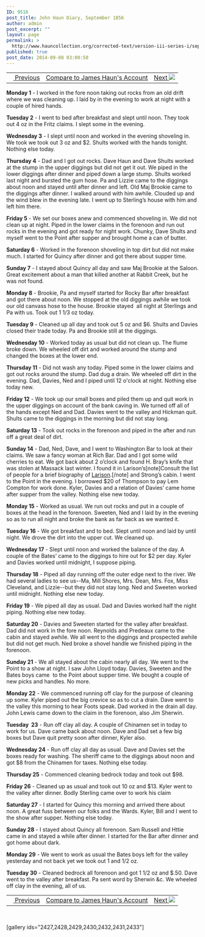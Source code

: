 ```yaml
---
ID: 9516
post_title: John Haun Diary, September 1856
author: admin
post_excerpt: ""
layout: page
permalink: >
  http://www.hauncollection.org/corrected-text/version-iii-series-i/september-1856-2/
published: true
post_date: 2014-09-08 03:00:50
---
```

<table style="width: 100%;">
<tbody>
<tr>
<td><a title="August 1856" href="http://www.hauncollection.org/version-3/version-iii-series-i/august-1856-2/"><img src="https://lh3.googleusercontent.com/-EFJpxxNiPNw/VqgtWBCZrMI/AAAAAAAAAFU/WfY4lPFWWkg/s800-Ic42/Soeb-Plain-Arrows-8-10px.png" alt="" width="10" height="10" /> Previous</a></td>
<td style="text-align: center;"><a title="John Haun September 1856" href="http://www.hauncollection.org/version-3/version-iii-series-i/september-1856/">Compare to James Haun's Account</a></td>
<td style="text-align: right;"><a title="October 1856" href="http://www.hauncollection.org/version-3/version-iii-series-i/october-1856-2/">Next <img src="https://lh3.googleusercontent.com/-67k0cYlpXHw/VqgtWKz1MXI/AAAAAAAAAFU/k9PW_Piyurk/s800-Ic42/Soeb-Plain-Arrows-5-10px.png" /></a></td>
</tr>
</tbody>
</table>
<strong>Monday 1</strong> - I worked in the fore noon taking out rocks from an old drift where we was cleaning up. I laid by in the evening to work at night with a couple of hired hands.

<strong>Tuesday 2</strong> - I went to bed after breakfast and slept until noon. They took out 4 oz in the Fritz claims. I slept some in the evening.

<strong>Wednesday 3</strong> - I slept until noon and worked in the evening shoveling in. We took we took out 3 oz and $2. Shults worked with the hands tonight. Nothing else today.

<strong>Thursday 4</strong> - Dad and I got out rocks. Dave Haun and Dave Shults worked at the stump in the upper diggings but did not get it out. We piped in the lower diggings after dinner and piped down a large stump. Shults worked last night and bursted the gum hose. Pa and Lizzie came to the diggings about noon and stayed until after dinner and left. Old Maj Brookie came to the diggings after dinner. I walked around with him awhile. Clouded up and the wind blew in the evening late. I went up to Sterling’s house with him and left him there.

<strong>Friday 5</strong> - We set our boxes anew and commenced shoveling in. We did not clean up at night. Piped in the lower claims in the forenoon and run out rocks in the evening and got ready for night work. Chunky, Dave Shults and myself went to the Point after supper and brought home a can of butter.

<strong>Saturday 6</strong> - Worked in the forenoon shoveling in top dirt but did not make much. I started for Quincy after dinner and got there about supper time.

<strong>Sunday 7</strong> - I stayed about Quincy all day and saw Maj Brookie at the Saloon. Great excitement about a man that killed another at Rabbit Creek, but he was not found.

<strong>Monday 8</strong> - Brookie, Pa and myself started for Rocky Bar after breakfast and got there about noon. We stopped at the old diggings awhile we took our old canvass hose to the house. Brookie stayed  all night at Sterlings and Pa with us. Took out 1 1/3 oz today.

<strong>Tuesday 9</strong> - Cleaned up all day and took out 5 oz and $6. Shults and Davies closed their trade today. Pa and Brookie still at the diggings.

<strong>Wednesday 10</strong> - Worked today as usual but did not clean up. The flume broke down. We wheeled off dirt and worked around the stump and changed the boxes at the lower end.

<strong>Thursday 11</strong> - Did not wash any today. Piped some in the lower claims and got out rocks around the stump. Dad dug a drain. We wheeled off dirt in the evening. Dad, Davies, Ned and I piped until 12 o'clock at night. Nothing else today new.

<strong>Friday 12</strong> - We took up our small boxes and piled them up and quit work in the upper diggings on account of the bank caving in. We turned off all of the hands except Ned and Dad. Davies went to the valley and Hickman quit. Shults came to the diggings in the morning but did not stay long.

<strong>Saturday 13</strong> - Took out rocks in the forenoon and piped in the after and run off a great deal of dirt.

<strong>Sunday 14</strong> - Dad, Ned, Dave, and I went to Washington Bar to look at their claims. We saw a fancy woman at Rich Bar. Dad and I got some wild cherries to eat. We got back about 2 o’clock and found H. Bray’s knife that was stolen at Massack last winter. I found it in Larison’s[note]Consult the list of people for a brief biography of <a title="Larison" href="http://www.hauncollection.org/version-3/list-of-people/#larison" target="_blank" rel="noopener">Larison</a>.[/note] and Strong’s cabin. I went to the Point in the evening. I borrowed $20 of Thompson to pay Lem Compton for work done. Kyler, Davies and a relation of Davies’ came home after supper from the valley. Nothing else new today.

<strong>Monday 15</strong> - Worked as usual. We run out rocks and put in a couple of boxes at the head in the forenoon. Sweeten, Ned and I laid by in the evening so as to run all night and broke the bank as far back as we wanted it.

<strong>Tuesday 16</strong> - We got breakfast and to bed. Slept until noon and laid by until night. We drove the dirt into the upper cut. We cleaned up.

<strong>Wednesday 17</strong> - Slept until noon and worked the balance of the day. A couple of the Bates’ came to the diggings to hire out for $2 per day. Kyler and Davies worked until midnight, I suppose piping.

<strong>Thursday 18</strong> - Piped all day running off the outer edge next to the river. We had several ladies to see us--Ma, Mill Shores, Mrs. Dean, Mrs. Fox, Miss Cleveland, and Lizzie--but they did not stay long. Ned and Sweeten worked until midnight. Nothing else new today.

<strong>Friday 19</strong> - We piped all day as usual. Dad and Davies worked half the night piping. Nothing else new today.

<strong>Saturday 20</strong> - Davies and Sweeten started for the valley after breakfast. Dad did not work in the fore noon. Reynolds and Predeaux came to the cabin and stayed awhile. We all went to the diggings and prospected awhile but did not get much. Ned broke a shovel handle we finished piping in the forenoon.

<strong>Sunday 21</strong> - We all stayed about the cabin nearly all day. We went to the Point to a show at night. I saw John Lloyd today. Davies, Sweeten and the Bates boys came  to the Point about supper time. We bought a couple of new picks and handles. No more.

<strong>Monday 22</strong> - We commenced running off clay for the purpose of cleaning up some. Kyler piped out the big crevice so as to cut a drain. Dave went to the valley this morning to hear Foots speak. Dad worked in the drain all day. John Lewis came down to the claim in the forenoon, also Jim Sherwin.

<strong>Tuesday  23</strong> - Run off clay all day. A couple of Chinamen set in today to work for us. Dave came back about noon. Dave and Dad set a few big boxes but Dave quit pretty soon after dinner, Kyler also.

<strong>Wednesday 24</strong> - Run off clay all day as usual. Dave and Davies set the boxes ready for washing. The sheriff came to the diggings about noon and got $8 from the Chinamen for taxes. Nothing else today.

<strong>Thursday 25</strong> - Commenced cleaning bedrock today and took out $98.

<strong>Friday 26</strong> - Cleaned up as usual and took out 10 oz and $13. Kyler went to the valley after dinner. Bodly Sterling came over to work his claim

<strong>Saturday 27</strong> - I started for Quincy this morning and arrived there about noon. A great fuss between our folks and the Wards. Kyler, Bill and I went to the show after supper. Nothing else today.

<strong>Sunday 28</strong> - I stayed about Quincy all forenoon. Sam Russell and Httie came in and stayed a while after dinner. I started for the Bar after dinner and got home about dark.

<strong>Monday 29</strong> - We went to work as usual the Bates boys left for the valley yesterday and not back yet we took out 1 and 1/2 oz.

<strong>Tuesday 30</strong> - Cleaned bedrock all forenoon and got 1 1/2 oz and $.50. Dave went to the valley after breakfast. Pa sent word by Sherwin &amp;c. We wheeled off clay in the evening, all of us.
<table style="width: 100%;">
<tbody>
<tr>
<td><a title="August 1856" href="http://www.hauncollection.org/version-3/version-iii-series-i/august-1856-2/"><img src="https://lh3.googleusercontent.com/-EFJpxxNiPNw/VqgtWBCZrMI/AAAAAAAAAFU/WfY4lPFWWkg/s800-Ic42/Soeb-Plain-Arrows-8-10px.png" alt="" width="10" height="10" /> Previous</a></td>
<td style="text-align: center;"><a title="John Haun September 1856" href="http://www.hauncollection.org/version-3/version-iii-series-i/september-1856/">Compare to James Haun's Account</a></td>
<td style="text-align: right;"><a title="October 1856" href="http://www.hauncollection.org/version-3/version-iii-series-i/october-1856-2/">Next <img src="https://lh3.googleusercontent.com/-67k0cYlpXHw/VqgtWKz1MXI/AAAAAAAAAFU/k9PW_Piyurk/s800-Ic42/Soeb-Plain-Arrows-5-10px.png" /></a></td>
</tr>
</tbody>
</table>
&nbsp;

[gallery ids="2427,2428,2429,2430,2432,2431,2433"]